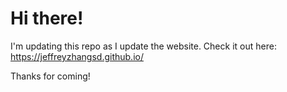 # Hi there!

I'm updating this repo as I update the website. Check it out here: 
https://jeffreyzhangsd.github.io/

Thanks for coming!
